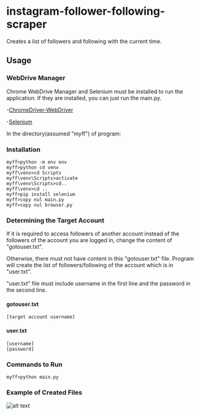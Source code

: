 # instagram-follower-following-scraper

Creates a list of followers and following with the current time.  

## Usage

### WebDrive Manager

Chrome WebDrive Manager and Selenium must be installed to run the application. If they are installed, you can just run the main.py.

-[ChromeDriver-WebDriver](https://sites.google.com/a/chromium.org/chromedriver/downloads)

-[Selenium](https://selenium-python.readthedocs.io/installation.html)

In the directory(assumed "myff") of program:

### Installation

```
myff>python -m env env
myff>python cd venv
myff\venv>cd Scripts
myff\venv\Scripts>activate
myff\venv\Scripts>cd..
myff\venv>cd ..
myff>pip install selenium
myff>copy nul main.py
myff>copy nul browser.py

```

### Determining the Target Account
If it is required to access followers of another account instead of the followers of the account you are logged in, change the content of "gotouser.txt". 

Otherwise, there must not have content in this "gotouser.txt" file. Program will create the list of followers/following of the account which is in "user.txt".

"user.txt" file must include username in the first line and the password in the second line.

#### gotouser.txt

```
[target account username]    
```

#### user.txt
```
[username]
[password]
```

### Commands to Run

```
myff>python main.py

```

### Example of Created Files

![alt text](https://i.imgur.com/Xw1SXpi.png)
